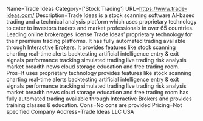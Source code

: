 Name=Trade Ideas
Category=['Stock Trading']
URL=https://www.trade-ideas.com/
Description=Trade Ideas is a stock scanning software AI-based trading and a technical analysis platform which uses proprietary technology to cater to investors traders and market professionals in over 65 countries. Leading online brokerages license Trade Ideas’ proprietary technology for their premium trading platforms. It has fully automated trading available through Interactive Brokers. It provides features like stock scanning charting real-time alerts backtesting artificial intelligence entry & exit signals performance tracking simulated trading live trading risk analysis market breadth news cloud storage education and free trading room.
Pros=It uses proprietary technology provides features like stock scanning charting real-time alerts backtesting artificial intelligence entry & exit signals performance tracking simulated trading live trading risk analysis market breadth news cloud storage education and free trading room has fully automated trading available through Interactive Brokers and provides training classes & education.
Cons=No cons are provided
Pricing=Not specified
Company Address=Trade Ideas LLC USA
